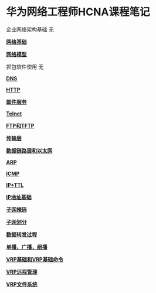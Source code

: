 # 华为网络工程师HCNA课程笔记

企业网络架构基础	无

**[网络基础](网络基础.md)**

**[网络模型](网络模型.md)**

抓包软件使用			无

**[DNS](DNS.md)**

**[HTTP](HTTP.md)**

**[邮件服务](邮件服务.md)**

**[Telnet](Telnet.md)**

**[FTP和TFTP](FTP和TFTP.md)**

**[传输层](传输层.md)**

**[数据链路层和以太网](数据链路层和以太网.md)**

**[ARP](ARP.md)**

**[ICMP](ICMP.md)**

**[IP+TTL](IP.md)**

**[IP地址基础](IP地址基础)**

**[子网掩码](子网掩码.md)**

**[子网划分](子网划分.md)**

**[数据转发过程](数据转发过程.md)**

**[单播，广播，组播](单播，广播，组播.md)**

**[VRP基础和VRP基础命令](VRP&VRP基础命令.md)**

**[VRP远程管理](VRP远程管理.md)**

**[VRP文件系统](VRP文件系统.md)**





